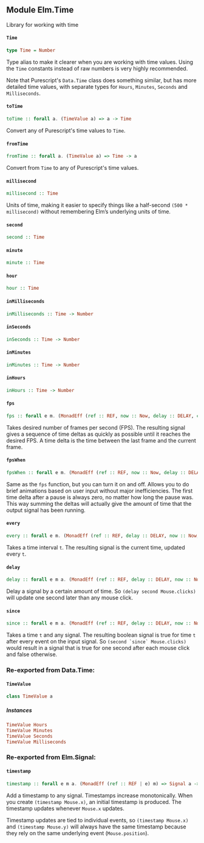 ## Module Elm.Time

Library for working with time

#### `Time`

``` purescript
type Time = Number
```

Type alias to make it clearer when you are working with time values.
Using the `Time` constants instead of raw numbers is very highly recommended.

Note that Purescript's `Data.Time` class does something similar, but has more detailed
time values, with separate types for `Hours`, `Minutes`, `Seconds` and `Milliseconds`.

#### `toTime`

``` purescript
toTime :: forall a. (TimeValue a) => a -> Time
```

Convert any of Purescript's time values to `Time`.

#### `fromTime`

``` purescript
fromTime :: forall a. (TimeValue a) => Time -> a
```

Convert from `Time` to any of Purescript's time values.

#### `millisecond`

``` purescript
millisecond :: Time
```

Units of time, making it easier to specify things like a half-second
`(500 * millisecond)` without remembering Elm&rsquo;s underlying units of time.

#### `second`

``` purescript
second :: Time
```

#### `minute`

``` purescript
minute :: Time
```

#### `hour`

``` purescript
hour :: Time
```

#### `inMilliseconds`

``` purescript
inMilliseconds :: Time -> Number
```

#### `inSeconds`

``` purescript
inSeconds :: Time -> Number
```

#### `inMinutes`

``` purescript
inMinutes :: Time -> Number
```

#### `inHours`

``` purescript
inHours :: Time -> Number
```

#### `fps`

``` purescript
fps :: forall e m. (MonadEff (ref :: REF, now :: Now, delay :: DELAY, console :: CONSOLE, timer :: TIMER | e) m) => Float -> GraphState m (Signal Time)
```

Takes desired number of frames per second (FPS). The resulting signal
gives a sequence of time deltas as quickly as possible until it reaches
the desired FPS. A time delta is the time between the last frame and the
current frame.

#### `fpsWhen`

``` purescript
fpsWhen :: forall e m. (MonadEff (ref :: REF, now :: Now, delay :: DELAY, console :: CONSOLE, timer :: TIMER | e) m) => Float -> Signal Bool -> GraphState m (Signal Time)
```

Same as the `fps` function, but you can turn it on and off. Allows you
to do brief animations based on user input without major inefficiencies.
The first time delta after a pause is always zero, no matter how long
the pause was. This way summing the deltas will actually give the amount
of time that the output signal has been running.

#### `every`

``` purescript
every :: forall e m. (MonadEff (ref :: REF, delay :: DELAY, now :: Now, timer :: TIMER, console :: CONSOLE | e) m) => Time -> GraphState m (Signal Time)
```

Takes a time interval `t`. The resulting signal is the current time, updated
every `t`.

#### `delay`

``` purescript
delay :: forall e m a. (MonadEff (ref :: REF, delay :: DELAY, now :: Now, timer :: TIMER, console :: CONSOLE | e) m) => Time -> Signal a -> GraphState m (Signal a)
```

Delay a signal by a certain amount of time. So `(delay second Mouse.clicks)`
will update one second later than any mouse click.

#### `since`

``` purescript
since :: forall e m a. (MonadEff (ref :: REF, delay :: DELAY, now :: Now, timer :: TIMER, console :: CONSOLE | e) m) => Time -> Signal a -> GraphState m (Signal Bool)
```

Takes a time `t` and any signal. The resulting boolean signal is true for
time `t` after every event on the input signal. So ``(second `since`
Mouse.clicks)`` would result in a signal that is true for one second after
each mouse click and false otherwise.


### Re-exported from Data.Time:

#### `TimeValue`

``` purescript
class TimeValue a
```

##### Instances
``` purescript
TimeValue Hours
TimeValue Minutes
TimeValue Seconds
TimeValue Milliseconds
```

### Re-exported from Elm.Signal:

#### `timestamp`

``` purescript
timestamp :: forall e m a. (MonadEff (ref :: REF | e) m) => Signal a -> GraphState m (Signal (Tuple Time a))
```

Add a timestamp to any signal. Timestamps increase monotonically. When you
create `(timestamp Mouse.x)`, an initial timestamp is produced. The timestamp
updates whenever `Mouse.x` updates.

Timestamp updates are tied to individual events, so `(timestamp Mouse.x)` and
`(timestamp Mouse.y)` will always have the same timestamp because they rely on
the same underlying event (`Mouse.position`).

